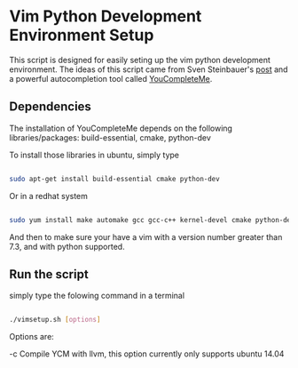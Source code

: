 # Vim Python Development Environment Setup

This script is designed for easily seting up the vim python development environment. The ideas of this script came from Sven Steinbauer's [post](http://unlogic.co.uk/2013/02/08/vim-as-a-python-ide/) and a powerful autocompletion tool called [YouCompleteMe](https://github.com/Valloric/YouCompleteMe).

## Dependencies

The installation of YouCompleteMe depends on the following libraries/packages: build-essential, cmake, python-dev

To install those libraries in ubuntu, simply type
```bash

sudo apt-get install build-essential cmake python-dev
```
Or in a redhat system
```bash

sudo yum install make automake gcc gcc-c++ kernel-devel cmake python-devel
```
And then to make sure your have a vim with a version number greater than 7.3, and with python supported.

## Run the script

simply type the folowing command in a terminal
```bash

./vimsetup.sh [options]
```

Options are:
  
  -c  Compile YCM with llvm, this option currently only supports ubuntu 14.04
